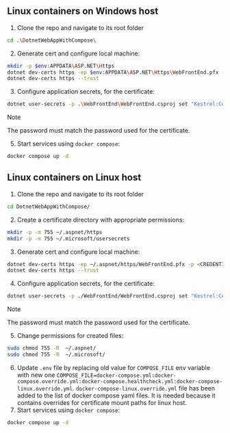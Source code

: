 ## Linux containers on Windows host
1. Clone the repo and navigate to its root folder
```sh
cd .\DotnetWebAppWithCompose\
```
2. Generate cert and configure local machine:
```sh
mkdir -p $env:APPDATA\ASP.NET\Https
dotnet dev-certs https -ep $env:APPDATA\ASP.NET\Https\WebFrontEnd.pfx -p <CREDENTIAL_PLACEHOLDER>
dotnet dev-certs https --trust
```
3. Configure application secrets, for the certificate:
```sh
dotnet user-secrets -p .\WebFrontEnd\WebFrontEnd.csproj set "Kestrel:Certificates:Development:Password" <CREDENTIAL_PLACEHOLDER>
```
> [!NOTE]
> The password must match the password used for the certificate.
5. Start services using `docker compose`:
```sh
docker compose up -d
```

## Linux containers on Linux host
1. Clone the repo and navigate to its root folder
```sh
cd DotnetWebAppWithCompose/
```
2. Create a certificate directory with appropriate permissions:
```sh
mkdir -p -m 755 ~/.aspnet/https
mkdir -p -m 755 ~/.microsoft/usersecrets
```
3. Generate cert and configure local machine:
```sh
dotnet dev-certs https -ep ~/.aspnet/https/WebFrontEnd.pfx -p <CREDENTIAL_PLACEHOLDER>
dotnet dev-certs https --trust
```
4. Configure application secrets, for the certificate:
```sh
dotnet user-secrets -p ./WebFrontEnd/WebFrontEnd.csproj set "Kestrel:Certificates:Development:Password" <CREDENTIAL_PLACEHOLDER>
```
> [!NOTE]
> The password must match the password used for the certificate.
5. Change permissions for created files:
```sh
sudo chmod 755 -R  ~/.aspnet/
sudo chmod 755 -R  ~/.microsoft/
```
6.  Update `.env` file by replacing old value for `COMPOSE_FILE` env variable with new one `COMPOSE_FILE=docker-compose.yml:docker-compose.override.yml:docker-compose.healthcheck.yml:docker-compose-linux.override.yml`.
`docker-compose-linux.override.yml` file has been added to the list of docker compose yaml files. It is needed because it contains overrides for certificate mount paths for linux host.
7. Start services using `docker compose`:
```sh
docker compose up -d
```
   
